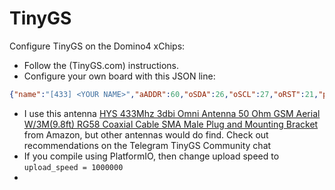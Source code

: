 # TinyGS
Configure TinyGS on the Domino4 xChips:
- Follow the (TinyGS.com) instructions.
- Configure your own board with this JSON line:
```JSON
{"name":"[433] <YOUR NAME>","aADDR":60,"oSDA":26,"oSCL":27,"oRST":21,"pBut":35,"led":21,"radio":1,"lNSS":15,"lDIO0":33,"lDIO1":21,"lBUSSY":21,"lRST":18,"lMISO":12,"lMOSI":13,"lSCK":14,"lTCXOV":0.0}
```
- I use this antenna [HYS 433Mhz 3dbi Omni Antenna 50 Ohm GSM Aerial W/3M(9.8ft) RG58 Coaxial Cable SMA Male Plug and Mounting Bracket](https://www.amazon.com/gp/product/B086YV2QLS) from Amazon, but other antennas would do find. Check out recommendations on the Telegram TinyGS Community chat
- If you compile using PlatformIO, then change upload speed to `upload_speed = 1000000`
- 

